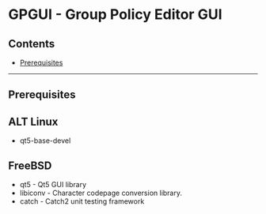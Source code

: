 # GPGUI - Group Policy Editor GUI

## Contents

* [Prerequisites](#prerequisites)

* * *

## Prerequisites

## ALT Linux

* qt5-base-devel

## FreeBSD

* qt5 - Qt5 GUI library
* libiconv - Character codepage conversion library.
* catch - Catch2 unit testing framework


